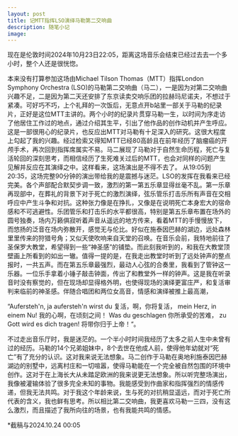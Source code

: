 ```yaml
---
layout: post
title: 记MTT指挥LSO演绎马勒第二交响曲
description: 随笔小记
image: 
---
```


现在是伦敦时间2024年10月23日22:05，距离这场音乐会结束已经过去去一个多小时，整个人还是很恍惚。

本来没有打算参加这场由Michael Tilson Thomas（MTT）指挥London Symphony Orchestra (LSO)的马勒第二交响曲（马二），一是因为对第二交响曲兴趣不足，二是因为第二天还安排了东京读卖交响乐团的拉赫玛尼诺夫，不想过于紧凑。可好巧不巧，上个礼拜的一次饭后，无意点开b站里一部关于马勒的纪录片，正好是这位MTT主讲的。两个小时的纪录片贯穿马勒一生，以时间为序走访了他居住工作过的地点，通过介绍其生平，引出了他作品的创作动机并产生呼应。这是一部很用心的纪录片，也反应出MTT对马勒有十足深入的研究。这很大程度上勾起了我的兴趣。经过检索又得知MTT已经80高龄且在前年经历了脑瘤癌的开颅手术，再次回到指挥席属实不易。马二展现了马勒对于自然生命历程，死亡与复活轮回的深刻思考，而相信经历了生死难关过后的MTT，也会对同样的问题产生见解并反应在其演绎之中。这样看来，这场演出是不得不去了。
从19:05到20:35，这场完整90分钟的演出带给我的是震撼与迷茫。LSO的发挥在我看来已经完美。各个声部配合默契步调一致，激烈的第一第五乐章显得丝毫不乱。第一乐章再现部中，在葬礼的背景下对于死亡的激烈演绎，弦乐管乐打击乐所有声音在交相呼应中产生斗争和对抗。这种张力像是在挣扎，又像是在说明死亡本身宏大的宿命感和不可逃避性。乐团管乐和打击乐的水平都很高，特别是第五乐章布置在场外的圆号独奏，场内万籁俱寂听着声音从遥远的地方传来，看着MTT的手慢慢放下，而悠扬的泛音在场内弥散开，感觉无与伦比。好似在施泰因巴赫的湖边，远处森林里里传来的狩猎号角；又似天使吹响来自天堂的召唤。在音乐会前，我特地前往了圣保罗大教堂，希望得到一些“神圣感”的铺垫。而此刻我听到的，和我在大教堂顶壁画上所看到的如出一辙。值得一提的是，在我走出教堂时听到了远处钟声的整点报时，一共五声。而在第五乐章最强烈，最动人心弦的合奏里，我看到了管钟这一乐器。一位乐手拿着小锤子敲击钟面，传出了和教堂外一样的钟声。这是我在听录音时没有察觉的，但在现场却显得格外明，也使得现场的演绎更富庄严，和复活审判来临前的神圣感。伴随合唱团和两位女高音，情感和演绎被推上最高潮，

“Aufersteh'n, ja aufersteh'n wirst du		复活，啊，你将复活，
mein Herz, in einem Nu!		我的心啊，在顷刻之间！
Was du geschlagen		你所承受的苦难，
zu Gott wird es dich tragen!	将带你归于上帝！“。

不过走出音乐厅时，我是迷茫的。一个半小时时间我经历了太多之前人生中未曾有过的经历。马勒的14个兄弟姐妹中，8个去世在他成人前，使得他年幼就对“死亡”有了充分的认识。这对我来说无法想象。马二创作于马勒在奥地利施泰因巴赫湖边的别墅中，远离村庄和一切喧嚣，使得马勒能在一个完全被自然包围的环境中创作。这对于在上海长大从未踏足欧洲的我来说更无法想象。所以听完整场演出，我像被灌输体验了很多完全未知的事物。我能感受到作曲家和指挥强烈的情感传递，但我无法共鸣。对于我这个年龄来说，生与死的对抗稍显遥远，而对于死亡所代表的含义，我也鲜有思考。所以相比第二交响曲，我更喜欢马勒一三四，没有这么激烈，而且描述了我所向往的场景，也有我能共鸣的情感。

*截稿与2024.10.24 00:05

